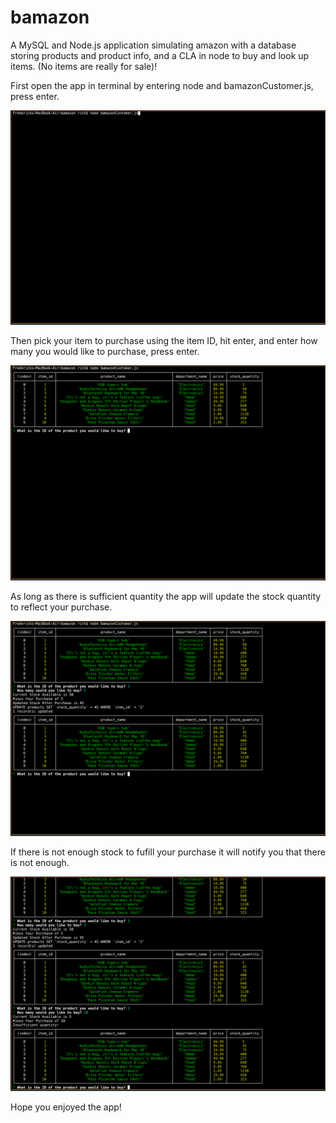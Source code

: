 # bamazon
A MySQL and Node.js application simulating amazon with a database storing products and product info, and a CLA in node to buy and look up items. (No items are really for sale)!

First open the app in terminal by entering node and bamazonCustomer.js, press enter.

![Starting app in terminal](https://github.com/CarnesGit/bamazon/blob/master/Images/Screen%20Shot%202019-08-11%20at%2011.25.21%20AM.png)

Then pick your item to purchase using the item ID, hit enter, and enter how many you would like to purchase, press enter. 

![Picking the item](https://github.com/CarnesGit/bamazon/blob/master/Images/Screen%20Shot%202019-08-11%20at%2011.25.28%20AM.png)

As long as there is sufficient quantity the app will update the stock quantity to reflect your purchase. 

![successful purchase](https://github.com/CarnesGit/bamazon/blob/master/Images/Screen%20Shot%202019-08-11%20at%2011.25.58%20AM.png)

If there is not enough stock to fufill your purchase it will notify you that there is not enough.

![purchase failure](https://github.com/CarnesGit/bamazon/blob/master/Images/Screen%20Shot%202019-08-11%20at%2011.26.10%20AM.png)

Hope you enjoyed the app!
